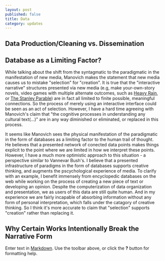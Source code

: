 ```yaml
---
layout: post
published: false
title: Data
category: updates
---
```




## Data Production/Cleaning vs. Dissemination

## Database as a Limiting Factor?

While talking about the shift from the syntagmatic to the paradigmatic in the manifestation of new media, Manovich  makes the statement that new media causes us to mistake "selection" for "creation". It is true that the "interactive narrative" structures presented via new media (e.g, make your-own-story novels, video games with multiple alternate outcomes, such as [Heavy Rain](http://en.wikipedia.org/wiki/Heavy_Rain), or [The Stanley Parable](http://en.wikipedia.org/wiki/The_Stanley_Parable)) are in fact all limited to finite possible, meaningful connections. So the process of merely using an interactive interface could be seen as an act of selection. However, I have a hard time agreeing with Manovich's claim that "the cognitive processes in understanding any cultural text(...)" are in any way diminished or eliminated, or replaced in this process.

It seems like Manovich sees the physical manifestation of the paradigmatic in the form of databases as a limiting factor to the human trail of thought. He believes that a presented network of conected data points makes things explicit to the point where we are limited in how we interpret these points. However, I have a much more optimistic approach to this situation - a perspective similar to Vannevar Bush's. I believe that a presented infrastructure of paradigms in the form of databases supports creative thinking, and augments the pscychological experience of media. To clarify with an example, I benefit immensely from encyclopedic databases on the web while working on the process of creating a new piece of text or developing an opinion. Despite the computerization of data organization and presentation, we as users of this data are still quite human. And in my experience we are fairly incapable of absorbing information without any form of personal interpretation, which falls under the catagory of creative thinking. So I think it's more accurate to claim that "selection" supports "creation" rather than replacing it.


## Why Certain Works Intentionally Break the Narrative Form


Enter text in [Markdown](http://daringfireball.net/projects/markdown/). Use the toolbar above, or click the **?** button for formatting help.
